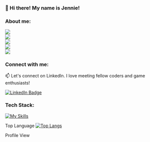 ### 👋 Hi there! My name is Jennie!

### About me:
<div>
  <div>
    <img src="https://img.shields.io/badge/working%20on-my%20portfolio-brightgreen" />
  </div>
  <div>
    <img src="https://img.shields.io/badge/learning-three.js%20and%20python-blue" />
  </div>
  <div>
    <img src="https://img.shields.io/badge/listening%20to-take%20two%20by%20bts-blueviolet" />
  </div>
  <div>
    <img src="https://img.shields.io/badge/playing-roots%20of%20pacha%20by%20soda%20den-9cf" />
  </div>
  <div>
    <img src="https://img.shields.io/badge/loves-boba%20and%20fried%20chicken-yellowgreen" />
  </div>
</div>

### Connect with me:
📫 Let's connect on LinkedIn. I love meeting fellow coders and game enthusiasts!
<div>
  <a href="https://www.linkedin.com/in/sonjennie/">
    <img src="https://img.shields.io/badge/LinkedIn-blue?style=for-the-badge&logo=linkedin&logoColor=white" alt="LinkedIn Badge"/>
  </a>
</div>

### Tech Stack:
[![My Skills](https://skillicons.dev/icons?i=js,html,css,react,redux,postgres,sequelize,express,nodejs,webpack,materialui,styledcomponents,tailwind,threejs,figma,git,github,postman,vscode&perline=10)](https://skillicons.dev)

Top Language
[![Top Langs](https://github-readme-stats.vercel.app/api/top-langs/?username=jnnsn&layout=compact&theme=vision-friendly-dark)](https://github.com/anuraghazra/github-readme-stats)

Profile View
<img src="https://komarev.com/ghpvc/?username=jnnsn&style=flat-square&color=blue" alt=""/>
<!--
**jnnsn/jnnsn** is a ✨ _special_ ✨ repository because its `README.md` (this file) appears on your GitHub profile.

Here are some ideas to get you started:

- 🔭 I’m currently working on ...
- 🌱 I’m currently learning ...
- 👯 I’m looking to collaborate on ...
- 🤔 I’m looking for help with ...
- 💬 Ask me about ...
- 📫 How to reach me: ...
- 😄 Pronouns: she/her
- ⚡ Fun fact: ...
- 🔭 I’m currently working on my portfolio, creating a showcase of my skills and projects.
- 🌱 Eagerly learning and experimenting with three.js. The 3D world is fascinating!
- 💬 Got a cozy game you love? Tell me about it! I'm always looking for new ones to try.
- 🎮 Currently playing Roots of Pacha by Soda Den.
- ⚡ Fun lie: I love spice! The spicier the food, the better. Bring on the heat! (Just kidding, I'm only ok with gallon of milk near me!)

Top Language
[![Top Langs](https://github-readme-stats.vercel.app/api/top-langs/?username=jnnsn&layout=compact&theme=vision-friendly-dark)](https://github.com/anuraghazra/github-readme-stats)

Profile View
<img src="https://komarev.com/ghpvc/?username=jnnsn&style=flat-square&color=blue" alt=""/>

<div>
  <img src="https://github.com/devicons/devicon/blob/master/icons/javascript/javascript-original.svg" title="JavaScript" alt="JavaScript" width="40" height="40"/>&nbsp;
  <img src="https://github.com/devicons/devicon/blob/master/icons/react/react-original-wordmark.svg" title="React" alt="React" width="40" height="40"/>&nbsp;
  <img src="https://github.com/devicons/devicon/blob/master/icons/redux/redux-original.svg" title="Redux" alt="Redux " width="40" height="40"/>&nbsp;
  <img src="https://github.com/devicons/devicon/blob/master/icons/materialui/materialui-original.svg" title="Material UI" alt="Material UI" width="40" height="40"/>&nbsp;
  <img src="https://github.com/devicons/devicon/blob/master/icons/css3/css3-plain-wordmark.svg"  title="CSS3" alt="CSS" width="40" height="40"/>&nbsp;
  <img src="https://github.com/devicons/devicon/blob/master/icons/html5/html5-original.svg" title="HTML5" alt="HTML" width="40" height="40"/>&nbsp;
  <img src="https://github.com/devicons/devicon/blob/master/icons/nodejs/nodejs-original-wordmark.svg" title="NodeJS" alt="NodeJS" width="40" height="40"/>&nbsp;
  <img src="https://github.com/devicons/devicon/blob/master/icons/git/git-original-wordmark.svg" title="Git" **alt="Git" width="40" height="40"/>
</div> 

-->

